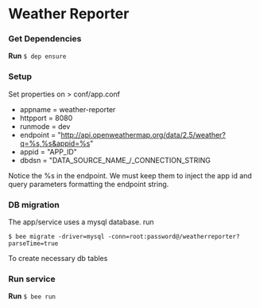 # Weather Reporter

### Get Dependencies
**Run** `$ dep ensure`

### Setup
Set properties on > conf/app.conf
* appname = weather-reporter
* httpport = 8080
* runmode = dev
* endpoint = "http://api.openweathermap.org/data/2.5/weather?q=%s,%s&appid=%s"
* appid = "APP_ID"
* dbdsn = "DATA_SOURCE_NAME_/_CONNECTION_STRING

Notice the %s in the endpoint. We must keep them to inject the app id and query parameters formatting the endpoint string.

### DB migration
The app/service uses a mysql database. run
```
$ bee migrate -driver=mysql -conn=root:password@/weatherreporter?parseTime=true
``` 
To create necessary db tables

### Run service
**Run** `$ bee run`